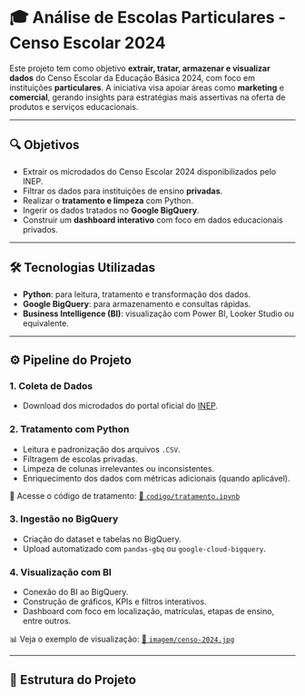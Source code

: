 # 🎓 Análise de Escolas Particulares - Censo Escolar 2024

Este projeto tem como objetivo **extrair, tratar, armazenar e visualizar dados** do Censo Escolar da Educação Básica 2024, com foco em instituições **particulares**. A iniciativa visa apoiar áreas como **marketing** e **comercial**, gerando insights para estratégias mais assertivas na oferta de produtos e serviços educacionais.

---

## 🔍 Objetivos

- Extrair os microdados do Censo Escolar 2024 disponibilizados pelo INEP.
- Filtrar os dados para instituições de ensino **privadas**.
- Realizar o **tratamento e limpeza** com Python.
- Ingerir os dados tratados no **Google BigQuery**.
- Construir um **dashboard interativo** com foco em dados educacionais privados.

---

## 🛠️ Tecnologias Utilizadas

- **Python**: para leitura, tratamento e transformação dos dados.
- **Google BigQuery**: para armazenamento e consultas rápidas.
- **Business Intelligence (BI)**: visualização com Power BI, Looker Studio ou equivalente.

---

## ⚙️ Pipeline do Projeto

### 1. Coleta de Dados
- Download dos microdados do portal oficial do [INEP](https://www.gov.br/inep/pt-br/acesso-a-informacao/dados-abertos/microdados).

### 2. Tratamento com Python
- Leitura e padronização dos arquivos `.CSV`.
- Filtragem de escolas privadas.
- Limpeza de colunas irrelevantes ou inconsistentes.
- Enriquecimento dos dados com métricas adicionais (quando aplicável).

📁 Acesse o código de tratamento: [🔗 `codigo/tratamento.ipynb`](./codigo/tratamento.ipynb)

### 3. Ingestão no BigQuery
- Criação do dataset e tabelas no BigQuery.
- Upload automatizado com `pandas-gbq` ou `google-cloud-bigquery`.

### 4. Visualização com BI
- Conexão do BI ao BigQuery.
- Construção de gráficos, KPIs e filtros interativos.
- Dashboard com foco em localização, matrículas, etapas de ensino, entre outros.

📊 Veja o exemplo de visualização: [🔗 `imagem/censo-2024.jpg`](./imagem/censo-2024.jpg)

---

## 📂 Estrutura do Projeto

